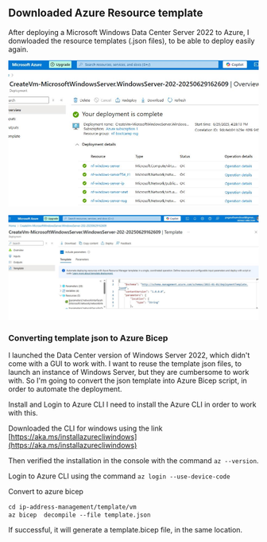 ## Downloaded Azure Resource template

After deploying a Microsoft Windows Data Center Server 2022 to Azure, I donwloaded the resource templates (.json files), to be able to deploy easily again.

![](assets/azure_windows_server.jpg)

![](assets/azure_windows_server_template.jpg)

### Converting template json to Azure Bicep

I launched the Data Center version of Windows Server 2022, which didn't come with a GUI to work with. 
I want to reuse the template json files, to launch an instance of Windows Server, but they are cumbersome to work with. So I'm going to convert the json template into Azure Bicep script, in order to automate the deployment.

Install and Login to Azure CLI
I need to install the Azure CLI in order to work with this.

Downloaded the CLI for windows using the link [https://aka.ms/installazurecliwindows](https://aka.ms/installazurecliwindows)

Then verified the installation in the console with the command ```az --version```.

Login to Azure CLI using the command ```az login --use-device-code```


Convert to azure bicep
```
cd ip-address-management/template/vm
az bicep  decompile --file template.json
```

If successful, it will generate a template.bicep file, in the same location.

